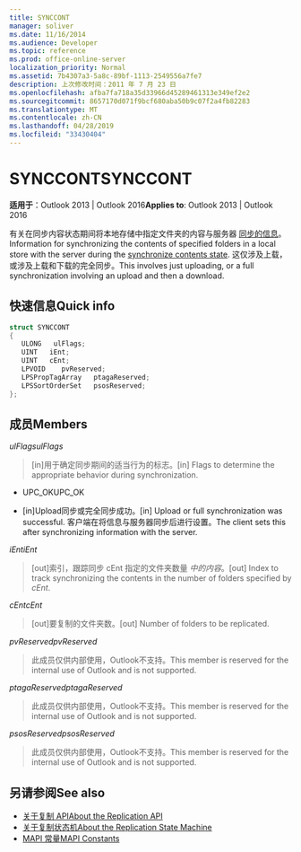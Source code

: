 ```yaml
---
title: SYNCCONT
manager: soliver
ms.date: 11/16/2014
ms.audience: Developer
ms.topic: reference
ms.prod: office-online-server
localization_priority: Normal
ms.assetid: 7b4307a3-5a8c-89bf-1113-2549556a7fe7
description: 上次修改时间：2011 年 7 月 23 日
ms.openlocfilehash: afba7fa718a35d33966d45289461313e349ef2e2
ms.sourcegitcommit: 8657170d071f9bcf680aba50b9c07f2a4fb82283
ms.translationtype: MT
ms.contentlocale: zh-CN
ms.lasthandoff: 04/28/2019
ms.locfileid: "33430404"
---
```

# <a name="synccont"></a><span data-ttu-id="94e62-103">SYNCCONT</span><span class="sxs-lookup"><span data-stu-id="94e62-103">SYNCCONT</span></span>

<span data-ttu-id="94e62-104">**适用于**：Outlook 2013 | Outlook 2016</span><span class="sxs-lookup"><span data-stu-id="94e62-104">**Applies to**: Outlook 2013 | Outlook 2016</span></span> 
  
<span data-ttu-id="94e62-105">有关在同步内容状态期间将本地存储中指定文件夹的内容与服务器 [同步的信息](synchronize-contents-state.md)。</span><span class="sxs-lookup"><span data-stu-id="94e62-105">Information for synchronizing the contents of specified folders in a local store with the server during the [synchronize contents state](synchronize-contents-state.md).</span></span> <span data-ttu-id="94e62-106">这仅涉及上载，或涉及上载和下载的完全同步。</span><span class="sxs-lookup"><span data-stu-id="94e62-106">This involves just uploading, or a full synchronization involving an upload and then a download.</span></span>
  
## <a name="quick-info"></a><span data-ttu-id="94e62-107">快速信息</span><span class="sxs-lookup"><span data-stu-id="94e62-107">Quick info</span></span>

```cpp
struct SYNCCONT 
{ 
   ULONG   ulFlags; 
   UINT   iEnt; 
   UINT   cEnt; 
   LPVOID    pvReserved; 
   LPSPropTagArray   ptagaReserved; 
   LPSSortOrderSet   psosReserved; 
};
```

## <a name="members"></a><span data-ttu-id="94e62-108">成员</span><span class="sxs-lookup"><span data-stu-id="94e62-108">Members</span></span>

<span data-ttu-id="94e62-109">_ulFlags_</span><span class="sxs-lookup"><span data-stu-id="94e62-109">_ulFlags_</span></span>
  
> <span data-ttu-id="94e62-110">[in]用于确定同步期间的适当行为的标志。</span><span class="sxs-lookup"><span data-stu-id="94e62-110">[in] Flags to determine the appropriate behavior during synchronization.</span></span>
    
  - <span data-ttu-id="94e62-111">UPC_OK</span><span class="sxs-lookup"><span data-stu-id="94e62-111">UPC_OK</span></span>
    
  - <span data-ttu-id="94e62-112">[in]Upload同步或完全同步成功。</span><span class="sxs-lookup"><span data-stu-id="94e62-112">[in] Upload or full synchronization was successful.</span></span> <span data-ttu-id="94e62-113">客户端在将信息与服务器同步后进行设置。</span><span class="sxs-lookup"><span data-stu-id="94e62-113">The client sets this after synchronizing information with the server.</span></span>
    
<span data-ttu-id="94e62-114">_iEnt_</span><span class="sxs-lookup"><span data-stu-id="94e62-114">_iEnt_</span></span>
  
> <span data-ttu-id="94e62-115">[out]索引，跟踪同步 cEnt 指定的文件夹数量  _中的内容_。</span><span class="sxs-lookup"><span data-stu-id="94e62-115">[out] Index to track synchronizing the contents in the number of folders specified by  _cEnt_.</span></span>
    
<span data-ttu-id="94e62-116">_cEnt_</span><span class="sxs-lookup"><span data-stu-id="94e62-116">_cEnt_</span></span>
  
> <span data-ttu-id="94e62-117">[out]要复制的文件夹数。</span><span class="sxs-lookup"><span data-stu-id="94e62-117">[out] Number of folders to be replicated.</span></span>
    
<span data-ttu-id="94e62-118">_pvReserved_</span><span class="sxs-lookup"><span data-stu-id="94e62-118">_pvReserved_</span></span>
  
> <span data-ttu-id="94e62-119">此成员仅供内部使用，Outlook不支持。</span><span class="sxs-lookup"><span data-stu-id="94e62-119">This member is reserved for the internal use of Outlook and is not supported.</span></span> 
    
<span data-ttu-id="94e62-120">_ptagaReserved_</span><span class="sxs-lookup"><span data-stu-id="94e62-120">_ptagaReserved_</span></span>
  
> <span data-ttu-id="94e62-121">此成员仅供内部使用，Outlook不支持。</span><span class="sxs-lookup"><span data-stu-id="94e62-121">This member is reserved for the internal use of Outlook and is not supported.</span></span> 
    
<span data-ttu-id="94e62-122">_psosReserved_</span><span class="sxs-lookup"><span data-stu-id="94e62-122">_psosReserved_</span></span>
  
> <span data-ttu-id="94e62-123">此成员仅供内部使用，Outlook不支持。</span><span class="sxs-lookup"><span data-stu-id="94e62-123">This member is reserved for the internal use of Outlook and is not supported.</span></span> 
    
## <a name="see-also"></a><span data-ttu-id="94e62-124">另请参阅</span><span class="sxs-lookup"><span data-stu-id="94e62-124">See also</span></span>

- [<span data-ttu-id="94e62-125">关于复制 API</span><span class="sxs-lookup"><span data-stu-id="94e62-125">About the Replication API</span></span>](about-the-replication-api.md)
- [<span data-ttu-id="94e62-126">关于复制状态机</span><span class="sxs-lookup"><span data-stu-id="94e62-126">About the Replication State Machine</span></span>](about-the-replication-state-machine.md)
- [<span data-ttu-id="94e62-127">MAPI 常量</span><span class="sxs-lookup"><span data-stu-id="94e62-127">MAPI Constants</span></span>](mapi-constants.md)

